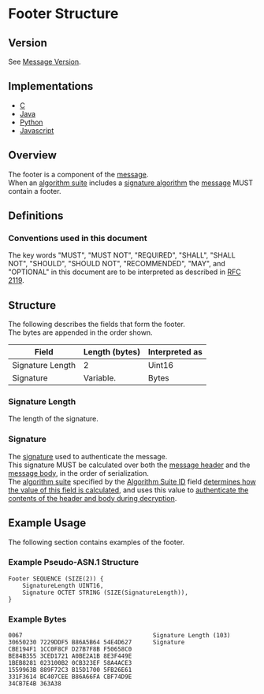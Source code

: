 [//]: # "Copyright Amazon.com Inc. or its affiliates. All Rights Reserved."
[//]: # "SPDX-License-Identifier: CC-BY-SA-4.0"

# Footer Structure

## Version

See [Message Version](message.md#version).

## Implementations

- [C](https://github.com/awslabs/aws-encryption-sdk-c/blob/master/source/session_encrypt.c)
- [Java](https://github.com/aws/aws-encryption-sdk-java/blob/master/src/main/java/com/amazonaws/encryptionsdk/model/CiphertextFooters.java)
- [Python](https://github.com/aws/aws-encryption-sdk-python/blob/master/src/aws_encryption_sdk/internal/structures.py)
- [Javascript](https://github.com/awslabs/aws-encryption-sdk-javascript/blob/master/modules/serialize/src/signature_info.ts)

## Overview

The footer is a component of the [message](message.md).  
When an [algorithm suite](../framework/algorithm-suites.md) includes a [signature algorithm](../framework/algorithm-suites.md#signature-algorithm) the [message](message.md) MUST contain a footer.

## Definitions

### Conventions used in this document

The key words "MUST", "MUST NOT", "REQUIRED", "SHALL", "SHALL NOT", "SHOULD", "SHOULD NOT", "RECOMMENDED", "MAY", and "OPTIONAL"
in this document are to be interpreted as described in [RFC 2119](https://tools.ietf.org/html/rfc2119).

## Structure

The following describes the fields that form the footer.  
The bytes are appended in the order shown.

| Field            | Length (bytes) | Interpreted as |
| ---------------- | -------------- | -------------- |
| Signature Length | 2              | Uint16         |
| Signature        | Variable.      | Bytes          |

### Signature Length

The length of the signature.

### Signature

The [signature](../framework/algorithm-suites.md#signature-algorithm) used to authenticate the message.  
This signature MUST be calculated over both the [message header](message-header.md) and the [message body](message-body.md),
in the order of serialization.  
The [algorithm suite](../framework/algorithm-suites.md) specified by the [Algorithm Suite ID](../framework/algorithm-suites.md#algorithm-suite-id) field
[determines how the value of this field is calculated](../client-apis/encrypt.md),
and uses this value to [authenticate the contents of the header and body during decryption](../client-apis/decrypt.md).

## Example Usage

The following section contains examples of the footer.

### Example Pseudo-ASN.1 Structure

```DEFINITIONS ::= BEGIN
Footer SEQUENCE (SIZE(2)) {
    SignatureLength UINT16,
    Signature OCTET STRING (SIZE(SignatureLength)),
}
```

### Example Bytes

```
0067                                     Signature Length (103)
30650230 7229DDF5 B86A5B64 54E4D627      Signature
CBE194F1 1CC0F8CF D27B7F8B F50658C0
BE84B355 3CED1721 A0BE2A1B 8E3F449E
1BEB8281 023100B2 0CB323EF 58A4ACE3
1559963B 889F72C3 B15D1700 5FB26E61
331F3614 BC407CEE B86A66FA CBF74D9E
34CB7E4B 363A38
```
